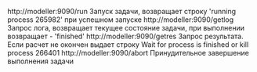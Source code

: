 http://modeller:9090/run  Запуск задачи, возвращает строку 'running process 265982' при успешном запуске
http://modeller:9090/getlog Запрос лога, возвращает текущее состояние задачи, при выполнении возвращает - 'finished'
http://modeller:9090/getres Запрос результата. Если расчет не окончен выдает строку  Wait for process is finished or kill process 266401
http://modeller:9090/abort Принудительное завершение выполнения задачи